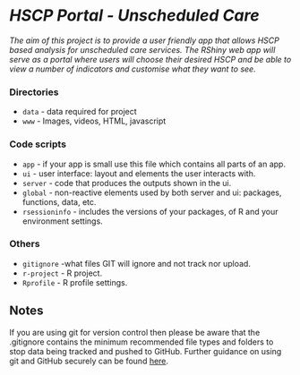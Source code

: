 # *HSCP Portal - Unscheduled Care*
*The aim of this project is to provide a user friendly app that allows HSCP based analysis for unscheduled care services. The RShiny web app will serve as a portal where users will choose their desired HSCP and be able to view a number of indicators and customise what they want to see.*

### Directories
  * `data` - data required for project
  * `www` - Images, videos, HTML, javascript
  
### Code scripts
  * `app` - if your app is small use this file which contains all parts of an app.
  * `ui` - user interface: layout and elements the user interacts with.
  * `server` - code that produces the outputs shown in the ui.
  * `global` - non-reactive elements used by both server and ui: packages, functions, data, etc. 
  * `rsessioninfo` - includes the versions of your packages, of R and your environment settings.
  
### Others
  * `gitignore` -what files GIT will ignore and not track nor upload.
  * `r-project` - R project.
  * `Rprofile` - R profile settings.
  
## Notes

If you are using git for version control then please be aware that the .gitignore contains the minimum recommended file types and folders to stop data being tracked and pushed to GitHub. Further guidance on using git and GitHub securely can be found [here](https://github.com/NHS-NSS-transforming-publications/GitHub-guidance).
